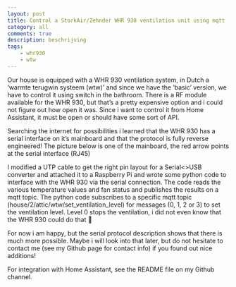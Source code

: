 ```yaml
---
layout: post
title: Control a StorkAir/Zehnder WHR 930 ventilation unit using mqtt
category: all
comments: true
description: beschrijving
tags:
    - whr930
    - wtw
---
```


Our house is equipped with a WHR 930 ventilation system, in Dutch a ‘warmte terugwin systeem (wtw)’ and since we have the ‘basic’ version, we have to control it using switch in the bathroom. There is a RF module available for the WHR 930, but that’s a pretty expensive option and i could not figure out how open it was. Since i want to control it from Home Assistant, it must be open or should have some sort of API.



Searching the internet for possibilities i learned that the WHR 930 has a serial interface on it’s mainboard and that the protocol is fully reverse engineered! The picture below is one of the mainboard, the red arrow points at the serial interface (RJ45)



I modified a UTP cable to get the right pin layout for a Serial<>USB converter and attached it to a Raspberry Pi and wrote some python code to interface with the WHR 930 via the serial connection. The code reads the various temperature values and fan status and publishes the results on a mqtt topic. The python code subscribes to a specific mqtt topic (house/2/attic/wtw/set_ventilation_level) for messages (0, 1, 2 or 3) to set the ventilation level. Level 0 stops the ventilation, i did not even know that the WHR 930 could do that 🙂

For now i am happy, but the serial protocol description shows that there is much more possible. Maybe i will look into that later, but do not hesitate to contact me (see my Github page for contact info) if you found out nice additions!

For integration with Home Assistant, see the README file on my Github channel.

